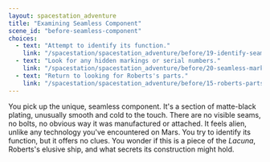 ```yaml
---
layout: spacestation_adventure
title: "Examining Seamless Component"
scene_id: "before-seamless-component"
choices:
  - text: "Attempt to identify its function."
    link: "/spacestation/spacestation_adventure/before/19-identify-seamless-function"
  - text: "Look for any hidden markings or serial numbers."
    link: "/spacestation/spacestation_adventure/before/20-seamless-markings"
  - text: "Return to looking for Roberts's parts."
    link: "/spacestation/spacestation_adventure/before/15-roberts-parts"
---
```


You pick up the unique, seamless component. It's a section of matte-black plating, unusually smooth and cold to the touch. There are no visible seams, no bolts, no obvious way it was manufactured or attached. It feels alien, unlike any technology you've encountered on Mars. You try to identify its function, but it offers no clues. You wonder if this is a piece of the *Lacuna*, Roberts's elusive ship, and what secrets its construction might hold.
